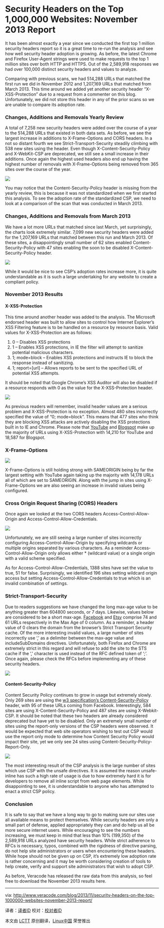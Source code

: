 Security Headers on the Top 1,000,000 Websites: November 2013 Report
================================================================================
It has been almost exactly a year since we conducted the first top 1 million security headers report so it is a great time to re-run the analysis and see how well security header adoption is growing. As before, the latest Chrome and Firefox User-Agent strings were used to make requests to the top 1 million sites over both HTTP and HTTPS. Out of the 2,589,918 responses we had over 100,000 distinct security headers and values to analyze.

Comparing with previous scans, we had 514,288 URLs that matched the first run we did in November 2012 and 1,207,169 URLs that matched from March 2013. This time around we added yet another security header “X-XSS-Protection” due to a request from a commenter on this blog. Unfortunately, we did not store this header in any of the prior scans so we are unable to compare its adoption rate. 

### Changes, Additions and Removals Yearly Review ###

A total of 7,258 new security headers were added over the course of a year to the 514,288 URLs that existed in both data sets. As before, we see the largest increase in additions to X-Frame-Options and CORS headers. In a not so distant fourth we see Strict-Transport-Security steadily climbing with 538 new sites using the header. Even though X-Content-Security-Policy and X-WebKit-CSP are deprecated, we still see a small increase in their additions. Once again the highest used headers also end up having the highest number of removals with X-Frame-Options being removed from 365 sites over the course of the year.

![](http://www.veracode.com/blog/wp-content/uploads/2013/11/add_change_remove_11.12-11.131.png)

You may notice that the Content-Security-Policy header is missing from the yearly review, this is because it was not standardized when we first started this analysis. To see the adoption rate of the standardized CSP, we need to look at a comparison of the scan that was conducted in March 2013.

### Changes, Additions and Removals from March 2013 ###

We have a lot more URLs that matched since last March, yet surprisingly, the charts look extremely similar. 7,099 new security headers were added for the 1,207,169 URLs that matched between this run and March 2013. Of these sites, a disappointingly small number of 62 sites enabled Content-Security-Policy with 47 sites enabling the soon to be disabled X-Content-Security-Policy header.

![](http://www.veracode.com/blog/wp-content/uploads/2013/11/add_change_remove_03.13-11.13.png)

While it would be nice to see CSP’s adoption rates increase more, it is quite understandable as it is such a large undertaking for any website to create a compliant policy.

### November 2013 Results ###

#### X-XSS-Protection ####

This time around another header was added to the analysis. The Microsoft endorsed header was built to allow sites to control how Internet Explorer’s XSS Filtering feature is to be handled on a resource by resource basis. Valid values for X-XSS-Protection are as follows:

1. 0 – Disables XSS protections
1. 1 – Enables XSS protections, in IE the filter will attempt to sanitize potential malicious characters.
1. 1; mode=block – Enables XSS protections and instructs IE to block the response instead of sanitizing.
1. 1; report=[url] – Allows reports to be sent to the specified URL of potential XSS attempts. 

It should be noted that Google Chrome’s XSS Auditor will also be disabled if a resource responds with 0 as the value for the X-XSS-Protection header.

![](http://www.veracode.com/blog/wp-content/uploads/2013/11/x_xss_protection_11.13.png)

As previous readers will remember, invalid header values are a serious problem and X-XSS-Protection is no exception. Almost 480 sites incorrectly specified the value of “0; mode=block”. This means that 477 sites who think they are blocking XSS attacks are actively disabling the XSS protections built in to IE and Chrome. Please note that [YouTube][1] and [Blogspot][2] make up the majority of URLs using X-XSS-Protection with 14,210 for YouTube and 18,587 for Blogspot.

### X-Frame-Options ###

![](http://www.veracode.com/blog/wp-content/uploads/2013/11/x_frame_options_11.13.png)

X-Frame-Options is still holding strong with SAMEORIGIN being by far the largest setting with YouTube again taking up the majority with 14,178 URLs all of which are set to SAMEORIGIN. Along with the jump in sites using X-Frame-Options we are also seeing an increase in invalid values being configured.

### Cross Origin Request Sharing (CORS) Headers ###

Once again we looked at the two CORS headers Access-Control-Allow-Origin and Access-Control-Allow-Credentials.

![](http://www.veracode.com/blog/wp-content/uploads/2013/11/acao_11.13.png)

Unfortunately, we are still seeing a large number of sites incorrectly configuring Access-Control-Allow-Origin by specifying wildcards or multiple origins separated by various characters. As a reminder Access-Control-Allow-Origin only allows either * (wildcard value) or a single origin with a valid scheme specified.

As for Access-Control-Allow-Credentials, 1388 sites have set the value to true, 51 for false. Surprisingly, we identified 196 sites setting wildcard origin access but setting Access-Control-Allow-Credentials to true which is an invalid combination of settings.

### Strict-Transport-Security ###

Due to readers suggestions we have changed the long max-age value to be anything greater than 604800 seconds, or 7 days. Likewise, values below are considered to be a short max-age. [Facebook][3] and [Etsy][4] comprise 74 and 61 URLs respectively in the Max Age of 0 column. As a reminder, a header value of 0 clears the domain from the browser’s Strict Transport Security cache. Of the more interesting invalid values, a large number of sites incorrectly use ‘,’ as a delimiter between the max-age value and includeSubDomains directives. Unfortunately, both Firefox and Chrome are extremely strict in this regard and will refuse to add the site to the STS cache if the ‘,’ character is used instead of the RFC defined token of ‘;’. Once again, please check the RFCs before implementing any of these security headers.

![](http://www.veracode.com/blog/wp-content/uploads/2013/11/sts_11.131.png)

#### Content-Security-Policy ####

Content Security Policy continues to grow in usage but extremely slowly. Only 269 sites are using the [w3 specification’s Content-Security-Policy][5] header, with 95 of these URLs coming from Facebook. Interestingly, 584 sites are using X-Content-Security-Policy and 487 sites are using X-Webkit-CSP. It should be noted that these two headers are already considered deprecated but have yet to be disabled. Only an extremely small number of sites using the report-only versions of the CSP headers were observed. It would be expected that web site operators wishing to test out CSP would use the report only mode to determine how Content Security Policy would impact their site, yet we only see 24 sites using Content-Security-Policy-Report-Only.

![](http://www.veracode.com/blog/wp-content/uploads/2013/11/csp_11.13.png)

The most interesting result of the CSP analysis is the large number of sites which use CSP with the unsafe directives. It is assumed the reason unsafe-inline has such a high rate of usage is due to how extremely hard it is for developers to remove all inline script from web page elements. While disappointing to see, it is understandable to anyone who has attempted to enact a strict CSP policy.

### Conclusion ###

It is safe to say that we have a long way to go to making sure our sites use all available means to protect themselves. While security headers are only a small part of defense, applied appropriately they can and do help us all be more secure internet users. While encouraging to see the numbers increasing, we must keep in mind that less than 10% (199,350) of the 2,589,918 URLs analyzed have security headers. While strict adherence to RFCs is necessary, typos, combined with the rigidness of directive parsing, do not help site administrators or users when encountering these headers. While hope should not be given up on CSP, it’s extremely low adoption rate is rather concerning and it may be worth considering creation of tools to help create, verify and support site administrators that wish to adopt CSP.

As before, Veracode has released the raw data from this analysis, so feel free to download the November 2013 results here.

--------------------------------------------------------------------------------

via: http://www.veracode.com/blog/2013/11/security-headers-on-the-top-1000000-websites-november-2013-report/

译者：[译者ID](https://github.com/译者ID) 校对：[校对者ID](https://github.com/校对者ID)

本文由 [LCTT](https://github.com/LCTT/TranslateProject) 原创翻译，[Linux中国](http://linux.cn/) 荣誉推出

[1]:http://www.youtube.com/
[2]:http://www.blogspot.com/
[3]:http://www.facebook.com/
[4]:http://www.etsy.com/
[5]:http://www.w3.org/TR/CSP/